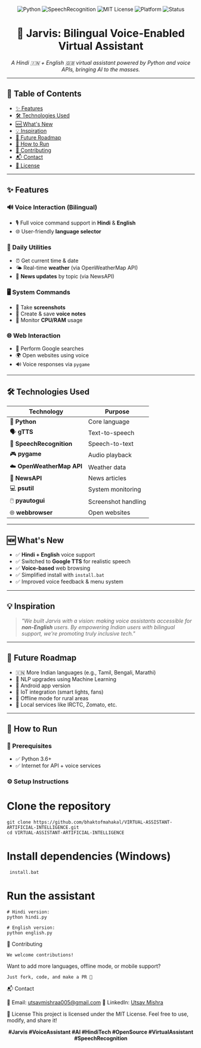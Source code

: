 <!-- Header Badges -->
<p align="center">
  <img src="https://img.shields.io/badge/Python-3.8+-yellow?logo=python&logoColor=white" alt="Python">
  <img src="https://img.shields.io/badge/SpeechRecognition-Enabled-brightgreen?logo=google" alt="SpeechRecognition">
  <img src="https://img.shields.io/badge/License-MIT-blue.svg" alt="MIT License">
  <img src="https://img.shields.io/badge/Platform-Windows-lightgrey?logo=windows&logoColor=white" alt="Platform">
  <img src="https://img.shields.io/badge/Status-Active-success" alt="Status">
</p>

<h1 align="center">🤖 Jarvis: Bilingual Voice-Enabled Virtual Assistant</h1>

<p align="center">
  <em>A Hindi 🇮🇳 + English 🇬🇧 virtual assistant powered by Python and voice APIs, bringing AI to the masses.</em>
</p>

---

## 🧩 Table of Contents
- [✨ Features](#-features)
- [🛠️ Technologies Used](#-technologies-used)
- [🆕 What's New](#-whats-new)
- [💡 Inspiration](#-inspiration)
- [🔮 Future Roadmap](#-future-roadmap)
- [🚀 How to Run](#-how-to-run)
- [🤝 Contributing](#-contributing)
- [📬 Contact](#-contact)
- [📄 License](#-license)

---

## ✨ Features

### 🔊 Voice Interaction (Bilingual)
- 🎙️ Full voice command support in **Hindi** & **English**
- 🌐 User-friendly **language selector**

### 📅 Daily Utilities
- ⏰ Get current time & date
- 🌤 Real-time **weather** (via OpenWeatherMap API)
- 📰 **News updates** by topic (via NewsAPI)

### 🖥️ System Commands
- 📸 Take **screenshots**
- 📝 Create & save **voice notes**
- 🧠 Monitor **CPU/RAM** usage

### 🌐 Web Interaction
- 🔎 Perform Google searches
- 🌍 Open websites using voice
- 🔊 Voice responses via `pygame`

---

## 🛠️ Technologies Used

| Technology | Purpose |
|------------|---------|
| 🐍 **Python** | Core language |
| 🗣️ **gTTS** | Text-to-speech |
| 🧏 **SpeechRecognition** | Speech-to-text |
| 🎮 **pygame** | Audio playback |
| ☁️ **OpenWeatherMap API** | Weather data |
| 📰 **NewsAPI** | News articles |
| 💻 **psutil** | System monitoring |
| 🖱️ **pyautogui** | Screenshot handling |
| 🌐 **webbrowser** | Open websites |

---

## 🆕 What's New

- ✅ **Hindi + English** voice support
- ✅ Switched to **Google TTS** for realistic speech
- ✅ **Voice-based** web browsing
- ✅ Simplified install with `install.bat`
- ✅ Improved voice feedback & menu system

---

## 💡 Inspiration

> _"We built Jarvis with a vision: making voice assistants accessible for **non-English** users. By empowering Indian users with bilingual support, we're promoting truly inclusive tech."_  

---

## 🔮 Future Roadmap

- 🇮🇳 More Indian languages (e.g., Tamil, Bengali, Marathi)
- 🧠 NLP upgrades using Machine Learning
- 📱 Android app version
- 🏡 IoT integration (smart lights, fans)
- 📶 Offline mode for rural areas
- 📲 Local services like IRCTC, Zomato, etc.

---

## 🚀 How to Run

### 🧰 Prerequisites
- ✅ Python 3.6+
- ✅ Internet for API + voice services

### ⚙️ Setup Instructions

# Clone the repository

    git clone https://github.com/bhaktofmahakal/VIRTUAL-ASSISTANT-ARTIFICIAL-INTELLIGENCE.git
    cd VIRTUAL-ASSISTANT-ARTIFICIAL-INTELLIGENCE

# Install dependencies (Windows)

     install.bat

# Run the assistant

    # Hindi version:
    python hindi.py
    
    # English version:
    python english.py

🤝 Contributing

    We welcome contributions!

Want to add more languages, offline mode, or mobile support?

    Just fork, code, and make a PR 🚀

📬 Contact

📨 Email: utsavmishraa005@gmail.com
🔗 LinkedIn: [Utsav Mishra](https://linkedin.com/in/utsav-mishra1)

📄 License
This project is licensed under the MIT License.
Feel free to use, modify, and share it!

<p align="center"> <strong>#Jarvis #VoiceAssistant #AI #HindiTech #OpenSource #VirtualAssistant #SpeechRecognition</strong> </p> 

